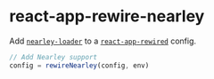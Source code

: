 # react-app-rewire-nearley

Add [`nearley-loader`](https://github.com/kozily/nearley-loader) to a [`react-app-rewired`](https://github.com/timarney/react-app-rewired) config.

```js
// Add Nearley support
config = rewireNearley(config, env)
```
